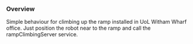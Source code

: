 ### Overview

Simple behaviour for climbing up the ramp installed in UoL Witham Wharf office.
Just position the robot near to the ramp and call the rampClimbingServer service.
